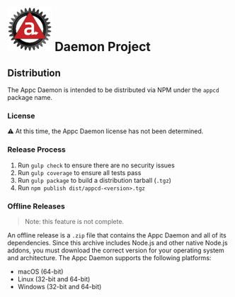 # ![Appc Daemon logo](../images/appc-daemon.png) Daemon Project

## Distribution

The Appc Daemon is intended to be distributed via NPM under the `appcd` package name.

### License

:warning: At this time, the Appc Daemon license has not been determined.

### Release Process

1. Run `gulp check` to ensure there are no security issues
2. Run `gulp coverage` to ensure all tests pass
3. Run `gulp package` to build a distribution tarball (`.tgz`)
4. Run `npm publish dist/appcd-<version>.tgz`

### Offline Releases

> Note: this feature is not complete.

An offline release is a `.zip` file that contains the Appc Daemon and all of its dependencies. Since
this archive includes Node.js and other native Node.js addons, you must download the correct version
for your operating system and architecture. The Appc Daemon supports the following platforms:

* macOS (64-bit)
* Linux (32-bit and 64-bit)
* Windows (32-bit and 64-bit)
